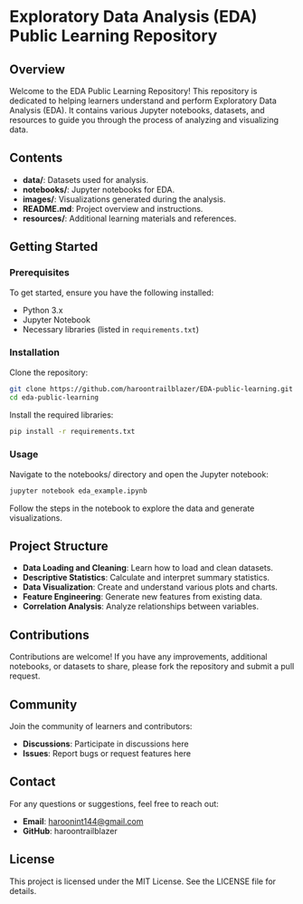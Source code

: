 # Exploratory Data Analysis (EDA) Public Learning Repository

## Overview
Welcome to the EDA Public Learning Repository! This repository is dedicated to helping learners understand and perform Exploratory Data Analysis (EDA). It contains various Jupyter notebooks, datasets, and resources to guide you through the process of analyzing and visualizing data.

## Contents
- **data/**: Datasets used for analysis.
- **notebooks/**: Jupyter notebooks for EDA.
- **images/**: Visualizations generated during the analysis.
- **README.md**: Project overview and instructions.
- **resources/**: Additional learning materials and references.

## Getting Started

### Prerequisites
To get started, ensure you have the following installed:
- Python 3.x
- Jupyter Notebook
- Necessary libraries (listed in `requirements.txt`)

### Installation
Clone the repository:
```sh
git clone https://github.com/haroontrailblazer/EDA-public-learning.git
cd eda-public-learning
```
Install the required libraries:
```sh
pip install -r requirements.txt
```

### Usage
Navigate to the notebooks/ directory and open the Jupyter notebook:
```sh
jupyter notebook eda_example.ipynb
```
Follow the steps in the notebook to explore the data and generate visualizations.

## Project Structure
- **Data Loading and Cleaning**: Learn how to load and clean datasets.
- **Descriptive Statistics**: Calculate and interpret summary statistics.
- **Data Visualization**: Create and understand various plots and charts.
- **Feature Engineering**: Generate new features from existing data.
- **Correlation Analysis**: Analyze relationships between variables.

## Contributions
Contributions are welcome! If you have any improvements, additional notebooks, or datasets to share, please fork the repository and submit a pull request.

## Community
Join the community of learners and contributors:
- **Discussions**: Participate in discussions here
- **Issues**: Report bugs or request features here

## Contact
For any questions or suggestions, feel free to reach out:
- **Email**: haroonint144@gmail.com
- **GitHub**: haroontrailblazer

## License
This project is licensed under the MIT License. See the LICENSE file for details.

